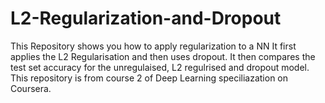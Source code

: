 # L2-Regularization-and-Dropout
This Repository shows you how to apply regularization to a NN
It first applies the L2 Regularisation and then uses dropout.
It then compares the test set accuracy for the unregulaised, L2 regulrised and dropout model.
This repository is from course 2 of Deep Learning speciliazation on Coursera.
